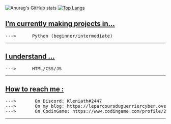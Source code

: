 ![Anurag's GitHub stats](https://github-readme-stats.vercel.app/api?username=Khabibulix&show_icons=true&theme=radical)
[![Top Langs](https://github-readme-stats.vercel.app/api/top-langs/?username=Khabibulix&layout=compact)](https://github.com/anuraghazra/github-readme-stats)


<h2><u>I’m currently making projects in... </u></h2>
<pre>
--->      Python (beginner/intermediate)
</pre>

<hr>


<h2><u>I understand ...</u></h2>
<pre>
--->      HTML/CSS/JS
</pre>



<hr>

<h2><u>How to reach me :</u></h2>
<pre>
--->       On Discord: Kleniath#2447
--->       On my blog: https://leparcoursduguerriercyber.over-blog.com/ (i'm not active anymore)
--->       On CodinGame: https://www.codingame.com/profile/26827b623da3faae93412641ebcb3aff3283224
</pre>

<hr>

<!---
Khabibulix/Khabibulix is a ✨ special ✨ repository because its `README.md` (this file) appears on your GitHub profile.
You can click the Preview link to take a look at your changes.
--->
